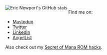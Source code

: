 <img align="left" src="https://github-readme-stats.kethinov.vercel.app/api?username=kethinov&count_private=true&show_icons=true&hide_rank=true&hide_border=true&layout=compact" alt="Eric Newport's GitHub stats">

<p>Find me on:</p>
<ul>
  <li><a href="https://mastodon.social/@kethinov">Mastodon</a></li>
  <li><a href="https://twitter.com/kethinov">Twitter</a></li>
  <li><a href="https://www.linkedin.com/in/kethinov/">LinkedIn</a></li>
  <li><a href="https://angel.co/u/kethinov">AngelList</a></li>
</ul>

<p>Also check out my <a href="https://www.romhacking.net/?page=hacks&genre=&platform=&game=799&category=&perpage=100&order=Date&dir=1&title=&author=kethinov&hacksearch=Go">Secret of Mana ROM hacks</a>.</p>
